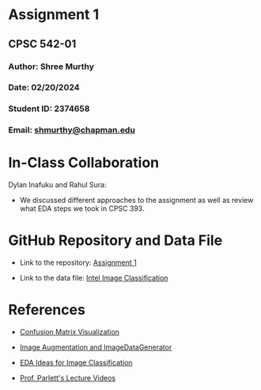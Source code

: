# Assignment 1
## CPSC 542-01
### Author: Shree Murthy
### Date: 02/20/2024
### Student ID: 2374658
### Email: shmurthy@chapman.edu


# In-Class Collaboration

Dylan Inafuku and Rahul Sura:
- We discussed different approaches to the assignment as well as review what EDA steps we took in CPSC 393.

# GitHub Repository and Data File

- Link to the repository: [Assignment 1](https://github.com/shmurthy08/Computer_Vision_SPRING_2024/tree/main/Assignment1)

- Link to the data file: [Intel Image Classification](https://www.kaggle.com/datasets/puneet6060/intel-image-classification?resource=download)

# References

- [Confusion Matrix Visualization](https://medium.com/@dtuk81/confusion-matrix-visualization-fc31e3f30fea)

- [Image Augmentation and ImageDataGenerator](https://www.analyticsvidhya.com/blog/2020/08/image-augmentation-on-the-fly-using-keras-imagedatagenerator/) 

- [EDA Ideas for Image Classification](https://medium.com/geekculture/eda-for-image-classification-dcada9f2567a)

- [Prof. Parlett's Lecture Videos](https://www.youtube.com/watch?v=6rdqmfelITo&list=PLmxpwhh4FDm5MkEi6m1Tm9vu-MEyiIR5f)